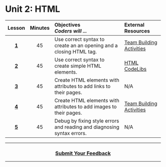 # Unit 2: HTML
|Lesson|Minutes|Objectives<br> *Coders will ...* |External Resources |
|:-------:|:-------:|:-------|:-------|
|[**1**](https://drive.google.com/open?id=1LyzPe-kCecxYnwfjsBA-Qy-CQGy5VpLGYFd7cDldbrw)|45| Use correct syntax to create an an opening and a closing HTML tag.|[Team Building Activities](https://docs.google.com/document/d/1NuY9Fcipkr4JSiwShOp7SZCj3JR-VGaXVLEG9mPKPGg/edit)|
|[**2**](https://drive.google.com/open?id=1kVrgO-iptxrBwKKjRBv0RqSGtBbAmLZeurAusycvZew)|45|Use correct syntax to create simple HTML elements.|[HTML CodeLibs](https://popcode.org/?snapshot=e472dd10-5ff3-4e29-9f0d-e0de0c405c44)|
|[**3**](https://drive.google.com/open?id=1OsPC5l2EtzXgvc0dhyot7MQGq-r5RWPAre1_h-NOn04)|45|Create HTML elements with attributes to add links to their pages. |N/A|
|[**4**](https://drive.google.com/open?id=1aHvmjZwuptjFCCV2tdDAXPgKE2tS7gLw5mJA3mrdEKM)|45| Create HTML elements with attributes to add images to their pages. |[Team Building Activities](https://docs.google.com/document/d/1NuY9Fcipkr4JSiwShOp7SZCj3JR-VGaXVLEG9mPKPGg/edit?usp=sharing)|
|[**5**](https://drive.google.com/open?id=1UxENSn5T9RYHNuaal24RC2maVFeXkJSWgPNU6u6FcJs)|45|Debug by fixing style errors and reading and diagnosing syntax errors. |N/A|

----
<h3 align="center"><a href="https://docs.google.com/forms/d/e/1FAIpQLSfiZv1Y0U4Fr5k2iFVWRIVg2x7Su-r1hLoH0qb5RCMlNsxUjQ/viewform">Submit Your Feedback</a> </h3>

----

